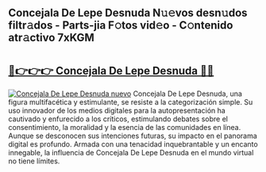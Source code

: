 ## Concejala De Lepe Desnuda N𝚞𝚎vos desn𝚞dos filtr𝚊dos - Parts-jia F𝚘tos vid𝚎o - C𝚘ntenido atr𝚊ctivo 7xKGM

# <h2><a href="http://mb5cmm.tromn.icu/?c=Concejala+De+Lepe+Desnuda">🔗👉👉👉 Concejala De Lepe Desnuda 🔗🔗</a></h2>

[![Concejala De Lepe Desnuda nuevo](https://i.imgur.com/pEAQMta.gif)](http://mb5cmm.tromn.icu/?c=Concejala+De+Lepe+Desnuda)
Concejala De Lepe Desnuda, una figura multifacética y estimulante, se resiste a la categorización simple. Su uso innovador de los medios digitales para la autopresentación ha cautivado y enfurecido a los críticos, estimulando debates sobre el consentimiento, la moralidad y la esencia de las comunidades en línea. Aunque se desconocen sus intenciones futuras, su impacto en el panorama digital es profundo. Armada con una tenacidad inquebrantable y un encanto innegable, la influencia de Concejala De Lepe Desnuda en el mundo virtual no tiene límites.
